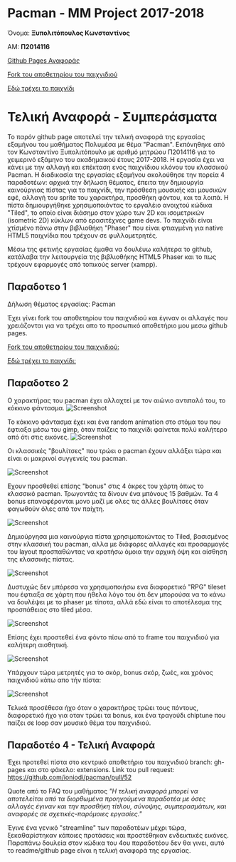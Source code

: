 # Pacman - MM Project 2017-2018

Όνομα: **Ξυπολιτόπουλος Κωνσταντίνος**

ΑΜ: **Π2014116**

[Github Pages Αναφοράς](https://constantinexipol.github.io/mm/)

[Fork του αποθετηρίου του παιχνιδιού](https://github.com/ConstantineXipol/pacman)

[Εδώ τρέχει το παιχνίδι](https://constantinexipol.github.io/pacman)

# Τελική Αναφορά - Συμπεράσματα

Το παρόν github page αποτελεί την τελική αναφορά της εργασίας εξαμήνου του μαθήματος Πολυμέσα με θέμα "Pacman".
Εκπόνηθηκε από τον Κωνσταντίνο Ξυπολιτόπουλο με αριθμό μητρώου Π2014116 για το χειμερινό εξάμηνο του ακαδημαικού έτους 2017-2018.
Η εργασία έχει να κάνει με την αλλαγή και επέκταση ενος παιχνίδιου κλόνου του κλασσικού Pacman. Η διαδικασία της εργασίας εξαμήνου ακολούθησε την πορεία 4 παραδοτέων: αρχικά την δήλωση θέματος, έπειτα την δημιουργία καινούργιας πίστας για το παιχνίδι, την πρόσθεση μουσικής και μουσικών εφέ, αλλαγή του sprite του χαρακτήρα, προσθήκη φόντου, και τα λοιπά. 
Η πίστα δημιουργήθηκε χρησιμοποιόντας το εργαλέιο ανοιχτού κώδικα "Tiled", το οποίο είναι διάσημο στον χώρο των 2D και ισομετρικών (isometric 2D) κύκλων από ερασιτέχνες game devs.
Το παιχνίδι είναι χτίσμένο πάνω στην βιβλιοθήκη "Phaser" που είναι φτιαγμένη για native HTML5 παιχνίδια που τρέχουν σε φυλλομετρητές.

Μέσω της φετινής εργασίας έμαθα να δουλέυω καλήτερα το github, κατάλαβα την λειτουργεία της βιβλιοθήκης HTML5 Phaser και το πως τρέχουν εφαρμογές από τοπικούς server (xampp).

## Παραδοτεο 1
Δήλωση θέματος εργασίας: Pacman

Έχει γίνει fork του αποθετηρίου του παιχνιδιού και έγιναν οι αλλαγές που χρειάζονται για να τρέχει απο το προσωπικό αποθετήριο μου μεσω github pages.

[Fork του αποθετηρίου του παιχνιδιού:](https://github.com/ConstantineXipol/pacman)

[Εδώ τρέχει το παιχνίδι:](https://constantinexipol.github.io/pacman)

## Παραδοτεο 2

Ο χαρακτήρας του pacman έχει αλλαχτεί με τον αιώνιο αντιπαλό του, το κόκκινο φάντασμα.
![Screenshot](https://i.imgur.com/43EqTCv.png)

Το κόκκινο φάντασμα έχει και ένα random animation στο στόμα του που έφτιαξα μέσω του gimp, όταν παίζεις το παιχνίδι φαίνεται πολύ καλήτερο από ότι στις εικόνες.
![Screenshot](https://i.imgur.com/hsnZiVe.png)

Οι κλασσικές "βουλίτσες" που τρώει ο pacman έχουν αλλάξει τώρα και είναι οι μακρινοί συγγενείς του pacman.

![Screenshot](https://i.imgur.com/NQIcwjZ.png)

Εχουν προσθεθεί επίσης "bonus" στις 4 άκρες του χάρτη όπως το κλασσικό pacman. Τρωγοντάς τα δίνουν ένα μπόνους 15 βαθμών. Τα 4 bonus επαναφέρονται μονο μαζί με ολες τις άλλες βουλίτσες όταν φαγωθούν όλες από τον παίχτη. 

![Screenshot](https://i.imgur.com/q3RoU5t.png)

Δημιούργησα μια καινούργια πίστα χρησιμοποιώντας το Tiled, βασισμένος στην κλασσική του pacman, αλλα με διάφορες αλλαγές και προσαρμογές του layout προσπαθώντας να κρατήσω όμοια την αρχική όψη και αίσθηση της κλασσικής πίστας.

![Screenshot](https://i.imgur.com/DjnSCtU.png?1)

Δυστυχώς δεν μπόρεσα να χρησιμοποιήσω ενα διαφορετικό "RPG" tileset που έφτιαξα σε χάρτη που ήθελα λόγο του ότι δεν μπορούσα να το κάνω να δουλέψει με το phaser με τίποτα, αλλά εδώ είναι το αποτέλεσμα της προσπάθειας στο tiled μέσα.

![Screenshot](https://i.imgur.com/Pgx8IlF.png)

Επίσης έχει προστεθεί ένα φόντο πίσω από το frame του παιχνιδιού για καλήτερη αισθητική.

![Screenshot](https://i.imgur.com/h5hzMep.png)

Υπάρχουν τώρα μετρητές για το σκόρ, bonus σκόρ, ζωές, και χρόνος παιχνιδιού κάτω απο τήν πίστα:

![Screenshot](https://i.imgur.com/j4ip6fV.png)

Τελικά προσέθεσα ήχο όταν ο χαρακτήρας τρώει τους πόντους, διαφορετικό ήχο για οταν τρώει τα bonus, και ένα τραγούδι chiptune που παίζει σε loop σαν μουσικό θέμα του παιχνιδιού.

## Παραδοτέο 4 - Τελική Αναφορά

Έχει προτεθεί πίστα στο κεντρικό αποθετήριο του παιχνιδιού branch: gh-pages και στο φάκελο: extensions. 
Link του pull request: https://github.com/ioniodi/pacman/pull/52

Quote από το FAQ του μαθήματος *"Η τελική αναφορά μπορεί να αποτελείται από τα διορθωμένα προηγούμενα παραδοτέα με όσες αλλαγές έγιναν και την προσθήκη τίτλου, σύνοψης, συμπερασμάτων, και αναφορές σε σχετικές-παρόμοιες εργασίες."*

Έγινε ένα γενικό "streamline" των παραδοτέων μέχρι τώρα, ξεκαθαρίστηκαν κάποιες προτάσεις και προστέθηκαν ενδεικτικές εικόνες. Παραπάνω δουλεία στον κώδικα του 4ου παραδοτέου δεν θα γινει, αυτό το readme/github page είναι η τελική αναφορά της εργασίας.
